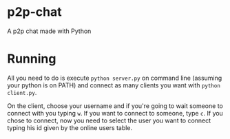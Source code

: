 # p2p-chat
A p2p chat made with Python

# Running

All you need to do is execute `python server.py` on command line (assuming your python is on PATH) and connect as many clients you want with `python client.py`. 

On the client, choose your username and if you're going to wait someone to connect with you typing `w`. If you want to connect to someone, type `c`. If you chose to connect, now you need to select the user you want to connect typing his id given by the online users table.
